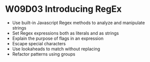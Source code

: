 # W09D03 Introducing RegEx

- Use built-in Javascript Regex methods to analyze and manipulate strings
- Set Regex expressions both as literals and as strings
- Explain the purpose of flags in an expression
- Escape special characters
- Use lookaheads to match without replacing
- Refactor patterns using groups


